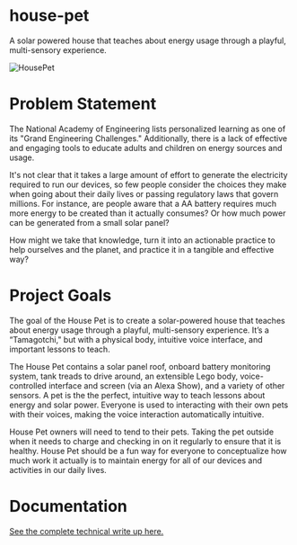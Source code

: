 # house-pet
A solar powered house that teaches about energy usage through a playful, multi-sensory experience.

![HousePet](https://hackster.imgix.net/uploads/attachments/1047175/img_0180_KDlefoHU4t.jpeg)

# Problem Statement
The National Academy of Engineering lists personalized learning as one of its "Grand Engineering Challenges." Additionally, there is a lack of effective and engaging tools to educate adults and children on energy sources and usage.

It's not clear that it takes a large amount of effort to generate the electricity required to run our devices, so few people consider the choices they make when going about their daily lives or passing regulatory laws that govern millions. For instance, are people aware that a AA battery requires much more energy to be created than it actually consumes? Or how much power can be generated from a small solar panel?

How might we take that knowledge, turn it into an actionable practice to help ourselves and the planet, and practice it in a tangible and effective way?

# Project Goals
The goal of the House Pet is to create a solar-powered house that teaches about energy usage through a playful, multi-sensory experience. It’s a “Tamagotchi," but with a physical body, intuitive voice interface, and important lessons to teach.

The House Pet contains a solar panel roof, onboard battery monitoring system, tank treads to drive around, an extensible Lego body, voice-controlled interface and screen (via an Alexa Show), and a variety of other sensors. A pet is the the perfect, intuitive way to teach lessons about energy and solar power. Everyone is used to interacting with their own pets with their voices, making the voice interaction automatically intuitive.

House Pet owners will need to tend to their pets. Taking the pet outside when it needs to charge and checking in on it regularly to ensure that it is healthy. House Pet should be a fun way for everyone to conceptualize how much work it actually is to maintain energy for all of our devices and activities in our daily lives.

# Documentation
[See the complete technical write up here.](https://www.hackster.io/keenan-johnson/house-pet-d51097)
